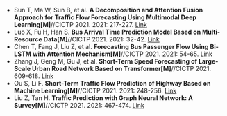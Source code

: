 * Sun T, Ma W, Sun B, et al. <b>A Decomposition and Attention Fusion Approach for Traffic Flow Forecasting Using Multimodal Deep Learning[M]</b>//CICTP 2021. 2021: 217-227. [Link](https://ascelibrary.org/doi/abs/10.1061/9780784483565.022)
* Luo X, Fu H, Han S. <b>Bus Arrival Time Prediction Model Based on Multi-Resource Data[M]</b>//CICTP 2021. 2021: 32-42. [Link](https://ascelibrary.org/doi/abs/10.1061/9780784483565.004)
* Chen T, Fang J, Liu Z, et al. <b>Forecasting Bus Passenger Flow Using Bi-LSTM with Attention Mechanism[M]</b>//CICTP 2021. 2021: 54-65. [Link](https://ascelibrary.org/doi/abs/10.1061/9780784483565.006)
* Zhang J, Geng M, Gu J, et al. <b>Short-Term Speed Forecasting of Large-Scale Urban Road Network Based on Transformer[M]</b>//CICTP 2021. 609-618. [Link](https://ascelibrary.org/doi/abs/10.1061/9780784483565.059)
* Ou S, Li F. <b>Short-Term Traffic Flow Prediction of Highway Based on Machine Learning[M]</b>//CICTP 2021. 2021: 248-256. [Link](https://ascelibrary.org/doi/abs/10.1061/9780784483565.025)
* Liu Z, Tan H. <b>Traffic Prediction with Graph Neural Network: A Survey[M]</b>//CICTP 2021. 2021: 467-474. [Link](https://ascelibrary.org/doi/abs/10.1061/9780784483565.046)